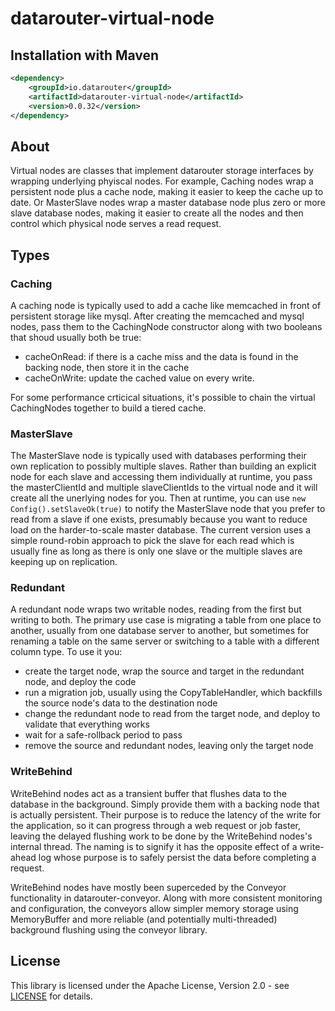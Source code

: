 # datarouter-virtual-node

## Installation with Maven

```xml
<dependency>
	<groupId>io.datarouter</groupId>
	<artifactId>datarouter-virtual-node</artifactId>
	<version>0.0.32</version>
</dependency>
```

## About

Virtual nodes are classes that implement datarouter storage interfaces by wrapping underlying phyiscal nodes.  For example, Caching nodes wrap a persistent
node plus a cache node, making it easier to keep the cache up to date.  Or MasterSlave nodes wrap a master database node plus zero or more slave database nodes,
making it easier to create all the nodes and then control which physical node serves a read request.

## Types

### Caching

A caching node is typically used to add a cache like memcached in front of persistent storage like mysql.  After creating the memcached and mysql nodes, 
pass them to the CachingNode constructor along with two booleans that shoud usually both be true:
- cacheOnRead: if there is a cache miss and the data is found in the backing node, then store it in the cache
- cacheOnWrite: update the cached value on every write.

For some performance crticical situations, it's possible to chain the virtual CachingNodes together to build a tiered cache.

### MasterSlave

The MasterSlave node is typically used with databases performing their own replication to possibly multiple slaves.  Rather than building an explicit node
for each slave and accessing them individually at runtime, you pass the masterClientId and multiple slaveClientIds to the virtual node and it will
create all the unerlying nodes for you.  Then at runtime, you can use `new Config().setSlaveOk(true)` to notify the MasterSlave node that you prefer to
read from a slave if one exists, presumably because you want to reduce load on the harder-to-scale master database.  The current version uses a simple round-robin 
approach to pick the slave for each read which is usually fine as long as there is only one slave or the multiple slaves are keeping up on replication.

### Redundant

A redundant node wraps two writable nodes, reading from the first but writing to both.  The primary use case is migrating a table from one place to another,
usually from one database server to another, but sometimes for renaming a table on the same server or switching to a table with a different column type.  To use it
you:
- create the target node, wrap the source and target in the redundant node, and deploy the code
- run a migration job, usually using the CopyTableHandler, which backfills the source node's data to the destination node
- change the redundant node to read from the target node, and deploy to validate that everything works
- wait for a safe-rollback period to pass
- remove the source and redundant nodes, leaving only the target node

### WriteBehind

WriteBehind nodes act as a transient buffer that flushes data to the database in the background.  Simply provide them with a backing node that is actually persistent.
Their purpose is to reduce the latency of the write for the application, so it can progress through a web request or job faster, leaving the delayed flushing
work to be done by the WriteBehind nodes's internal thread.  The naming is to signify it has the opposite effect of a write-ahead log whose purpose is to safely
persist the data before completing a request.

WriteBehind nodes have mostly been superceded by the Conveyor functionality in datarouter-conveyor.  Along with more consistent monitoring and configuration, the 
conveyors allow simpler memory storage using MemoryBuffer and more reliable (and potentially multi-threaded) background flushing using the conveyor library.

## License

This library is licensed under the Apache License, Version 2.0 - see [LICENSE](../LICENSE) for details.
